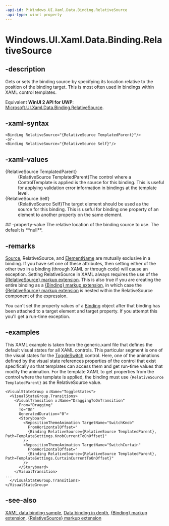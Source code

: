 ```yaml
---
-api-id: P:Windows.UI.Xaml.Data.Binding.RelativeSource
-api-type: winrt property
---
```


<!-- Property syntax
public Windows.UI.Xaml.Data.RelativeSource RelativeSource { get;  set; }
-->

# Windows.UI.Xaml.Data.Binding.RelativeSource

## -description
Gets or sets the binding source by specifying its location relative to the position of the binding target. This is most often used in bindings within XAML control templates.

Equivalent **WinUI 2 API for UWP**: [Microsoft.UI.Xaml.Data.Binding.RelativeSource](/windows/winui/api/microsoft.ui.xaml.data.binding.relativesource).

## -xaml-syntax
```xaml
<Binding RelativeSource="{RelativeSource TemplatedParent}"/>
-or-
<Binding RelativeSource="{RelativeSource Self}"/>

```


## -xaml-values
<dl><dt>{RelativeSource TemplatedParent}</dt><dd>{RelativeSource TemplatedParent}The control where a ControlTemplate is applied is the source for this binding. This is useful for applying validation error information in bindings at the template level.</dd>
<dt>{RelativeSource Self}</dt><dd>{RelativeSource Self}The target element should be used as the source for this binding. This is useful for binding one property of an element to another property on the same element.</dd>
</dl>
## -property-value
The relative location of the binding source to use. The default is **null**.

## -remarks
[Source](binding_source.md), RelativeSource, and [ElementName](binding_elementname.md) are mutually exclusive in a binding. If you have set one of these attributes, then setting either of the other two in a binding (through XAML or through code) will cause an exception. Setting RelativeSource in XAML always requires the use of the [{RelativeSource} markup extension](/windows/uwp/xaml-platform/relativesource-markup-extension). This is also true if you are creating the entire binding as a [{Binding} markup extension](/windows/uwp/xaml-platform/binding-markup-extension), in which case the [{RelativeSource} markup extension](/windows/uwp/xaml-platform/relativesource-markup-extension) is nested within the RelativeSource component of the expression.

You can't set the property values of a [Binding](binding.md) object after that binding has been attached to a target element and target property. If you attempt this you'll get a run-time exception.

## -examples
This XAML example is taken from the generic.xaml file that defines the default visual states for all XAML controls. This particular segment is one of the visual states for the [ToggleSwitch](../windows.ui.xaml.controls/toggleswitch.md) control. Here, one of the animations defined by the visual state references properties of the control that exist specifically so that templates can access them and get run-time values that modify the animation. For the template XAML to get properties from the control where the template is applied, the binding must use `{RelativeSource TemplatedParent}` as the RelativeSource value.

```xaml
<VisualStateGroup x:Name="ToggleStates">
  <VisualStateGroup.Transitions>
    <VisualTransition x:Name="DraggingToOnTransition"
      From="Dragging"
      To="On"
      GeneratedDuration="0">
      <Storyboard>
        <RepositionThemeAnimation TargetName="SwitchKnob" 
          FromHorizontalOffset="
          {Binding RelativeSource={RelativeSource TemplatedParent}, Path=TemplateSettings.KnobCurrentToOnOffset}"
        />
        <RepositionThemeAnimation TargetName="SwitchCurtain"
          FromHorizontalOffset="
          {Binding RelativeSource={RelativeSource TemplatedParent}, Path=TemplateSettings.CurtainCurrentToOnOffset}"
        />
      </Storyboard>
    </VisualTransition>
...
  </VisualStateGroup.Transitions>
</VisualStateGroup>
```



## -see-also
[XAML data binding sample](https://github.com/Microsoft/Windows-universal-samples/tree/master/Samples/XamlBind), [Data binding in depth](/windows/uwp/data-binding/data-binding-in-depth), [{Binding} markup extension](/windows/uwp/xaml-platform/binding-markup-extension), [{RelativeSource} markup extension](/windows/uwp/xaml-platform/relativesource-markup-extension)
